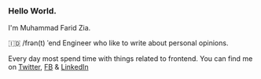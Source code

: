 ### Hello World.

I'm Muhammad Farid Zia.

🇮🇩 /frən(t) ˈend Engineer who like to write about personal opinions.

Every day most spend time with things related to frontend. 
You can find me on [Twitter](https://twitter.com/mfaridzia), [FB](https://web.facebook.com/MuhFaridZia) & [LinkedIn](https://www.linkedin.com/in/muhfaridzia/)

